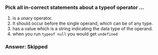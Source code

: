 ### Pick all in-correct statements about a typeof operator ...

1. is a unary operator. 
2. It should occur before the single operand, which can be of any type.
3. has a value which is a string indicating the data type of the operand.
4. when you run `typeof null` you would get `undefined`


### Answer: Skipped